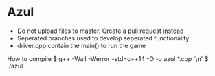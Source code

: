 # Azul
- Do not upload files to master. Create a pull request instead
- Seperated branches used to develop seperated functionality
- driver.cpp contain the main() to run the game

How to compile
 $ g++ -Wall -Werror -std=c++14 -O -o azul *.cpp '\n'
 $ ./azul
